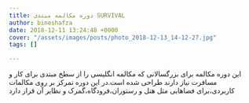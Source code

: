 ```yaml
---
title: دوره مکالمه مبتدی SURVIVAL
author: bineshafza
date: 2018-12-11 13:24:48 +0000
cover: "/assets/images/posts/photo_2018-12-13_14-12-27.jpg"
tags: []

---
```

این دوره مکالمه برای بزرگسالانی که مکالمه انگلیسی را از سطخ مبتدی برای کار و مسافرت نیاز دارند طراحی شده است.در این دوره تمرکز بر روی مکالمات کاربردی،برای فضاهایی مثل هتل و رستوران،فرودگاه،گمرک و نظایر آن قرار دارد